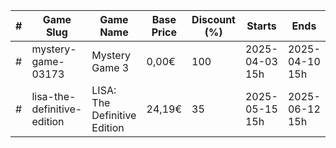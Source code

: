 |#|Game Slug|Game Name|Base Price|Discount (%)|Starts|Ends|
|---|---|---|---|---|---|---|
|#|mystery-game-03173|Mystery Game 3|0,00€|100|2025-04-03 15h|2025-04-10 15h|
|#|lisa-the-definitive-edition|LISA: The Definitive Edition|24,19€|35|2025-05-15 15h|2025-06-12 15h|
